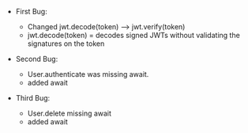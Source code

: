 - First Bug:
  - Changed jwt.decode(token) --> jwt.verify(token)
  - jwt.decode(token) = decodes signed JWTs without validating the signatures on the token

- Second Bug:
  - User.authenticate was missing await. 
  - added await

- Third Bug:
  - User.delete missing await
  - added await